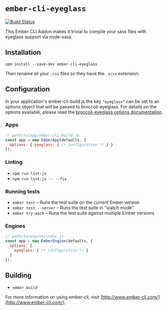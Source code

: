 # `ember-cli-eyeglass`
[![Build Status](https://travis-ci.org/sass-eyeglass/ember-cli-eyeglass.svg?branch=master)](https://travis-ci.org/sass-eyeglass/ember-cli-eyeglass)

This Ember CLI Addon makes it trivial to compile your sass files with
eyeglass support via node-sass.

## Installation

`npm install --save-dev ember-cli-eyeglass`

Then rename all your `.css` files so they have the `.scss` extension.

## Configuration
In your application's ember-cli-build.js the key `"eyeglass"` can be
set to an options object that will be passed to broccoli-eyeglass. For
details on the options available, please read the [broccoli-eyeglass
options documentation](https://github.com/sass-eyeglass/broccoli-eyeglass#options).

### Apps

```js
// path/to/app/ember-cli-build.js
const app = new EmberApp(defaults, {
  options: { eyeglass: { /* configuration */ } }
});
```

### Linting

* `npm run lint:js`
* `npm run lint:js -- --fix`

### Running tests

* `ember test` – Runs the test suite on the current Ember version
* `ember test --server` – Runs the test suite in "watch mode"
* `ember try:each` – Runs the test suite against multiple Ember versions

### Engines

```js
// path/to/engine/index.js
const app = new EmberEngine(defaults, {
  options: {
    eyeglass: { /* configuration */ }
  }
});
```

## Building

* `ember build`

For more information on using ember-cli, visit [http://www.ember-cli.com/](http://www.ember-cli.com/).

